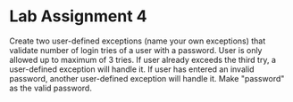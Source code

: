 # Lab Assignment 4
Create two user-defined exceptions (name your own exceptions)  that validate number of login tries of a user with a password.  User is only allowed
up to maximum of 3 tries.  If user already exceeds the third try, a user-defined exception will handle it.  If user has entered an invalid password,
another user-defined exception will handle it.  Make "password" as the valid password.

